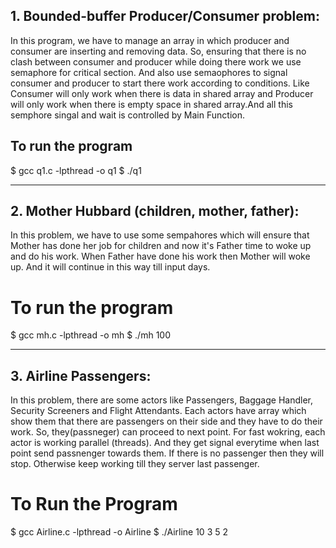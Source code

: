 

## 1. Bounded-buffer Producer/Consumer problem:
In this program, we have to manage an array in which producer and consumer are inserting and removing data. So, ensuring that there is no clash between consumer and producer while doing there work we use semaphore for critical section. And also use semaophores to signal consumer and producer to start there work according to conditions. Like Consumer will only work when there is data in shared array and Producer will only work when there is empty space in shared array.And all this semphore singal and wait is controlled by Main Function. 

## To run the program 

$ gcc q1.c -lpthread -o q1
$ ./q1
											
---------------------------------------------------------------
## 2. Mother Hubbard (children, mother, father):
In this problem, we have to use some sempahores which will ensure that Mother has done her job for children and now it's Father time to woke up and do his work. When Father have done his work then Mother will woke up. And it will continue in this way till input days.
	

# To run the program 

$ gcc mh.c -lpthread -o mh
$ ./mh 100 

--------------------------------------------------------------										

## 3. Airline Passengers:
In this problem, there are some actors like Passengers, Baggage Handler, Security Screeners and Flight Attendants. Each actors have array which show them that there are passengers on their side and they have to do their work. So, they(passneger) can proceed to next point. For fast wokring, each actor is working parallel (threads). And they get signal everytime when last point send passnenger towards them. If there is no passenger then they will stop. Otherwise keep working till they server last passenger. 

# To Run the Program 

$ gcc Airline.c -lpthread -o Airline
$ ./Airline 10 3 5 2 
